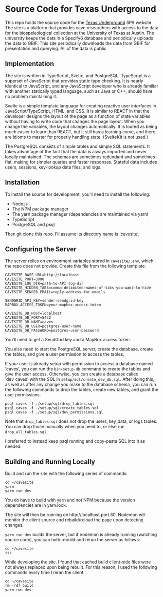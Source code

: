 # Source Code for Texas Underground

This repo holds the source code for the [Texas Underground](http://caves.tacc.utexas.edu) SPA website. The site is a platform that provides cave researchers with access to the data for the biospeleological collection at the University of Texas at Austin. The university keeps the data in a Specify6 database and periodically uploads the data to GBIF. This site periodically downloads the data from GBIF for presentation and querying. All of the data is public.

## Implementation

The site is written in TypeScript, Svelte, and PostgreSQL. TypeScript is a superset of JavaScript that provides static type checking. It is nearly identical to JavaScript, and any JavaScript developer who is already familiar with another statically typed language, such as Java or C++, should have no problem maintaining it.

Svelte is a simple template language for creating reactive user interfaces in JavaScript/TypeScript, HTML, and CSS. It is similar to REACT in that the developer designs the layout of the page as a function of state variables without having to write code that changes the page layout. When you change the variables, the layout changes automatically. It is touted as being much easier to learn than REACT, but it still has a learning curve, and there are idioms to master for properly handling state. (SvelteKit is not used.)

The PostgreSQL consists of simple tables and simple SQL statements. It takes advantage of the fact that the data is always imported and never locally maintained. The schemas are sometimes redundant and sometimes flat, making for simpler queries and faster responses. Stateful data includes users, sessions, key-lookup data files, and logs.

## Installation

To install the source for development, you'll need to install the following:

- Node.js
- The NPM package manager
- The yarn package manager (dependencies are maintained via yarn)
- TypeScript
- PostgreSQL and psql

Then git clone this repo. I'll assume its directory name is 'cavesite'.

## Configuring the Server

The server relies on environment variables stored in `cavesite/.env`, which the repo does not provide. Create this file from the following template:

```
CAVESITE_BASE_URL=http://localhost
CAVESITE_PORT=3000
CAVESITE_LOG_DIR=path-to-API-log-dir
CAVESITE_HIDDEN_TABS=comma-delimited-names-of-tabs-you-want-to-hide
CAVESITE_SENDER_EMAIL=reply-address-for-emails

SENDGRID_API_KEY=sender-sendgrid-key
MAPBOX_ACCESS_TOKEN=your-mapbox-access-token

CAVESITE_DB_HOST=localhost
CAVESITE_DB_PORT=5432
CAVESITE_DB_NAME=caves
CAVESITE_DB_USER=postgres-user-name
CAVESITE_DB_PASSWORD=postgres-user-password
```

You'll need to get a SendGrid key and a MapBox access token.

You also need to start the PostgreSQL server, create the database, create the tables, and give a user permission to access the tables.

If your user is already setup with permission to access a database named 'caves', you can run the `bin/setup-db` command to create the tables and give the user access. Otherwise, you can create a database called 'dev_caves' with the SQL in `setup/sql/create_dev_db.sql`. After doing this, as well as after any change you make to the database schema, you can run the following commands to drop the tables, create new tables, and grant the user permissions:

```
psql caves -f ./setup/sql/drop_tables.sql
psql caves -f ./setup/sql/create_tables.sql
psql caves -f ./setup/sql/dev_permissions.sql
```

Note that `drop_tables.sql` does not drop the users, key_data, or logs tables. You can drop those manually when you need to, or else run `drop_all_tables.sql`.

I preferred to instead keep psql running and copy-paste SQL into it as needed.

## Building and Running Locally

Build and run the site with the following series of commands:

```
cd ~/cavesite
yarn
yarn run dev
```

You do have to build with yarn and not NPM because the version dependencies are in yarn.lock.

The site will then be running on http://localhost port 80. Nodemon will monitor the client source and rebuild/reload the page upon detecting changes.

`yarn run dev` builds the server, but if nodemon is already running (watching source code), you can both rebuild and rerun the server as follows:

```
cd ~/cavesite
tsc
```

While developing the site, I found that cached build client-side files were not always replaced upon being rebuilt. For this reason, I used the following commands every time I reran the client:

```
cd ~/cavesite
rm -rdf build
yarn run dev
```
